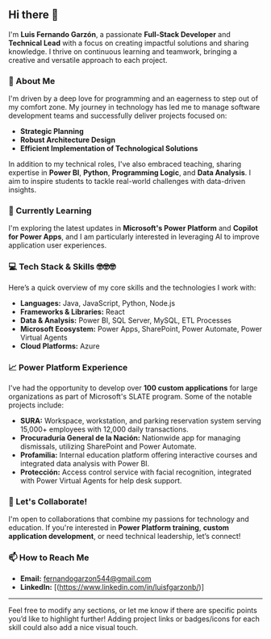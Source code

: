 ## Hi there 👋

I'm **Luis Fernando Garzón**, a passionate **Full-Stack Developer** and **Technical Lead** with a focus on creating impactful solutions and sharing knowledge. I thrive on continuous learning and teamwork, bringing a creative and versatile approach to each project.

### 🚀 About Me
I'm driven by a deep love for programming and an eagerness to step out of my comfort zone. My journey in technology has led me to manage software development teams and successfully deliver projects focused on:
- **Strategic Planning**
- **Robust Architecture Design**
- **Efficient Implementation of Technological Solutions**

In addition to my technical roles, I've also embraced teaching, sharing expertise in **Power BI**, **Python**, **Programming Logic**, and **Data Analysis**. I aim to inspire students to tackle real-world challenges with data-driven insights.

### 🌱 Currently Learning
I'm exploring the latest updates in **Microsoft's Power Platform** and **Copilot for Power Apps**, and I am particularly interested in leveraging AI to improve application user experiences.

### 💻 Tech Stack & Skills  🤓🤓🤓
Here’s a quick overview of my core skills and the technologies I work with:

- **Languages:** Java, JavaScript, Python, Node.js
- **Frameworks & Libraries:** React
- **Data & Analysis:** Power BI, SQL Server, MySQL, ETL Processes
- **Microsoft Ecosystem:** Power Apps, SharePoint, Power Automate, Power Virtual Agents
- **Cloud Platforms:** Azure

### 📈 Power Platform Experience 
I've had the opportunity to develop over **100 custom applications** for large organizations as part of Microsoft's SLATE program. Some of the notable projects include:
- **SURA:** Workspace, workstation, and parking reservation system serving 15,000+ employees with 12,000 daily transactions.
- **Procuraduría General de la Nación:** Nationwide app for managing dismissals, utilizing SharePoint and Power Automate.
- **Profamilia:** Internal education platform offering interactive courses and integrated data analysis with Power BI.
- **Protección:** Access control service with facial recognition, integrated with Power Virtual Agents for help desk support.

### 👥 Let's Collaborate!
I'm open to collaborations that combine my passions for technology and education. If you're interested in **Power Platform training**, **custom application development**, or need technical leadership, let’s connect!

### 📫 How to Reach Me
- **Email:** [fernandogarzon544@gmail.com](mailto:fernandogarzon544@gmail.com)
- **LinkedIn:** [(https://www.linkedin.com/in/luisfgarzonb/)] 

---

Feel free to modify any sections, or let me know if there are specific points you’d like to highlight further! Adding project links or badges/icons for each skill could also add a nice visual touch.

